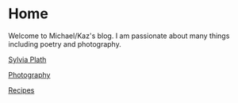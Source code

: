 # Home
Welcome to Michael/Kaz's blog. I am passionate about many things including poetry and photography.

[Sylvia Plath](./Sylvia-Plath.html)

[Photography](./Photography.html)

[Recipes](./Recipes.html)

